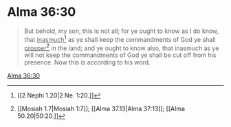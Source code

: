 # Alma 36:30

> But behold, my son, this is not all; for ye ought to know as I do know, that <u>inasmuch</u>[^a] as ye shall keep the commandments of God ye shall <u>prosper</u>[^b] in the land; and ye ought to know also, that inasmuch as ye will not keep the commandments of God ye shall be cut off from his presence. Now this is according to his word.

[Alma 36:30](https://www.churchofjesuschrist.org/study/scriptures/bofm/alma/36?lang=eng&id=p30#p30)


[^a]: [[2 Nephi 1.20|2 Ne. 1:20.]]
[^b]: [[Mosiah 1.7|Mosiah 1:7]]; [[Alma 37.13|Alma 37:13]]; [[Alma 50.20|50:20.]]
